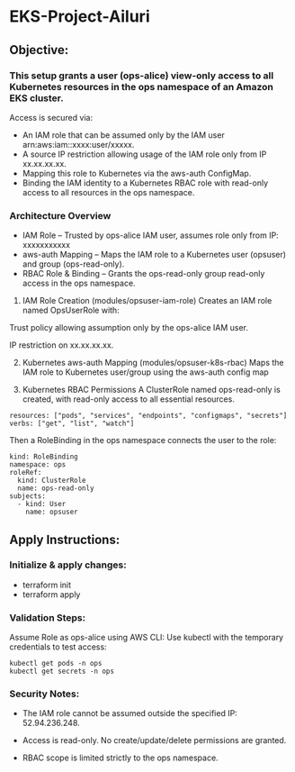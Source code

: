 # EKS-Project-Ailuri

## Objective:

### This setup grants a user (ops-alice) view-only access to all Kubernetes resources in the ops namespace of an Amazon EKS cluster. 
Access is secured via:

- An IAM role that can be assumed only by the IAM user arn:aws:iam::xxxx:user/xxxxx.
- A source IP restriction allowing usage of the IAM role only from IP xx.xx.xx.xx.
- Mapping this role to Kubernetes via the aws-auth ConfigMap.
- Binding the IAM identity to a Kubernetes RBAC role with read-only access to all resources in the ops namespace.

### Architecture Overview

- IAM Role – Trusted by ops-alice IAM user, assumes role only from IP: xxxxxxxxxxx
- aws-auth Mapping – Maps the IAM role to a Kubernetes user (opsuser) and group (ops-read-only).
- RBAC Role & Binding – Grants the ops-read-only group read-only access in the ops namespace.

1. IAM Role Creation (modules/opsuser-iam-role)
Creates an IAM role named OpsUserRole with:

Trust policy allowing assumption only by the ops-alice IAM user.

IP restriction on xx.xx.xx.xx.

2. Kubernetes aws-auth Mapping (modules/opsuser-k8s-rbac)
Maps the IAM role to Kubernetes user/group using the aws-auth config map

3. Kubernetes RBAC Permissions
A ClusterRole named ops-read-only is created, with read-only access to all essential resources.

```
resources: ["pods", "services", "endpoints", "configmaps", "secrets"]
verbs: ["get", "list", "watch"]
```

Then a RoleBinding in the ops namespace connects the user to the role:

```
kind: RoleBinding
namespace: ops
roleRef:
  kind: ClusterRole
  name: ops-read-only
subjects:
  - kind: User
    name: opsuser
```

## Apply Instructions:

### Initialize & apply changes:

- terraform init
- terraform apply

### Validation Steps:

Assume Role as ops-alice using AWS CLI:
Use kubectl with the temporary credentials to test access:

```
kubectl get pods -n ops
kubectl get secrets -n ops
```

### Security Notes:

- The IAM role cannot be assumed outside the specified IP: 52.94.236.248.

- Access is read-only. No create/update/delete permissions are granted.

- RBAC scope is limited strictly to the ops namespace.


